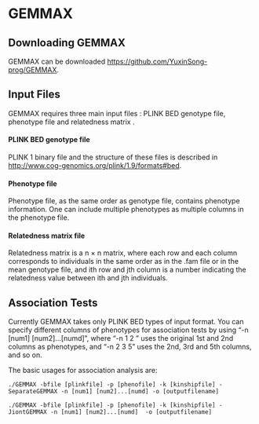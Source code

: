 # GEMMAX
## Downloading GEMMAX

GEMMAX can be downloaded https://github.com/YuxinSong-prog/GEMMAX.

## Input Files
GEMMAX requires three main input files : PLINK BED genotype file, phenotype file and relatedness matrix .<br>
#### PLINK BED genotype file
PLINK 1 binary file and the structure of these files is described in http://www.cog-genomics.org/plink/1.9/formats#bed. 
#### Phenotype file
Phenotype file, as the same order as genotype file, contains phenotype information. One can include multiple phenotypes as multiple columns in the phenotype file. <br>
#### Relatedness matrix file
Relatedness matrix is a  n × n matrix, where each row and each column corresponds to individuals in the same order as in the .fam file or in the mean genotype file, and ith row and jth column is a number indicating the relatedness value between ith and jth individuals. <br>

## Association Tests

Currently GEMMAX takes only PLINK BED types of input format. You can specify different columns of phenotypes for association tests by using “-n [num1] [num2]...[numd]”, where “-n 1 2 ” uses the original 1st and 2nd columns as phenotypes, and “-n 2 3 5” uses the 2nd, 3rd and 5th columns, and so on. 

The basic usages for association analysis are:
```
./GEMMAX -bfile [plinkfile] -p [phenofile] -k [kinshipfile] -SeparateGEMMAX -n [num1] [num2]...[numd] -o [outputfilename]

./GEMMAX -bfile [plinkfile] -p [phenofile] -k [kinshipfile] -JiontGEMMAX -n [num1] [num2]...[numd]  -o [outputfilename]

```
